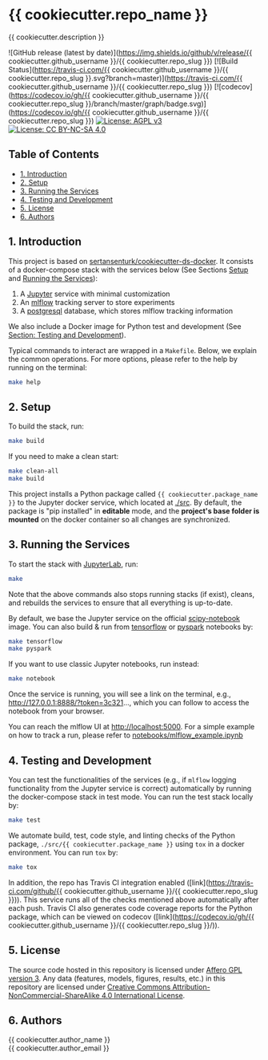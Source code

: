 # {{ cookiecutter.repo_name }}

{{ cookiecutter.description }}

![GitHub release (latest by date)](https://img.shields.io/github/v/release/{{ cookiecutter.github_username }}/{{ cookiecutter.repo_slug }}) [![Build Status](https://travis-ci.com/{{ cookiecutter.github_username }}/{{ cookiecutter.repo_slug }}.svg?branch=master)](https://travis-ci.com/{{ cookiecutter.github_username }}/{{ cookiecutter.repo_slug }}) [![codecov](https://codecov.io/gh/{{ cookiecutter.github_username }}/{{ cookiecutter.repo_slug }}/branch/master/graph/badge.svg)](https://codecov.io/gh/{{ cookiecutter.github_username }}/{{ cookiecutter.repo_slug }}) [![License: AGPL v3](https://img.shields.io/badge/License-AGPL%20v3-ff69b4.svg)](http://www.gnu.org/licenses/agpl-3.0) [![License: CC BY-NC-SA 4.0](https://img.shields.io/badge/License-CC%20BY--NC--SA%204.0-ff69b4.svg)](http://creativecommons.org/licenses/by-nc-sa/4.0/)

## Table of Contents

- [1. Introduction](#1-introduction)
- [2. Setup](#2-setup)
- [3. Running the Services](#3-running-the-services)
- [4. Testing and Development](#4-testing-and-development)
- [5. License](#5-license)
- [6. Authors](#6-authors)

## 1. Introduction

This project is based on [sertansenturk/cookiecutter-ds-docker](https://github.com/sertansenturk/cookiecutter-ds-docker). It consists of a docker-compose stack with the services below (See Sections [Setup](#setup) and [Running the Services](#running-the-services)):

1. A [Jupyter](https://jupyter.org/) service with minimal customization
2. An [mlflow](https://mlflow.org/) tracking server to store experiments
3. A [postgresql](https://www.postgresql.org/) database, which stores mlflow tracking information

We also include a Docker image for Python test and development (See [Section: Testing and Development](#testing-and-development)).

Typical commands to interact are wrapped in a `Makefile`. Below, we explain the common operations. For more options, please refer to the help by running on the terminal:

```bash
make help
```

## 2. Setup

To build the stack, run:

```bash
make build
```

If you need to make a clean start:

```bash
make clean-all
make build
```

This project installs a Python package called `{{ cookiecutter.package_name }}` to the Jupyter docker service, which located at [./src](src). By default, the package is "pip installed" in **editable** mode, and the **project's base folder is mounted** on the docker container so all changes are synchronized.

## 3. Running the Services

To start the stack with [JupyterLab](https://jupyterlab.readthedocs.io/en/stable/), run:

```bash
make
```

Note that the above commands also stops running stacks (if exist), cleans, and rebuilds the services to ensure that all everything is up-to-date.

By default, we base the Jupyter service on the official [scipy-notebook](https://hub.docker.com/r/jupyter/scipy-notebook/tags) image. You can also build & run from [tensorflow](https://hub.docker.com/r/jupyter/tensorflow-notebook/tags) or [pyspark](https://hub.docker.com/r/jupyter/pyspark-notebook/tags) notebooks by:

```bash
make tensorflow
make pyspark
```

If you want to use classic Jupyter notebooks, run instead:

```bash
make notebook
```

Once the service is running, you will see a link on the terminal, e.g., http://127.0.0.1:8888/?token=3c321..., which you can follow to access the notebook from your browser.

You can reach the mlflow UI at [http://localhost:5000](http://localhost:5000). For a simple example on how to track a run, please refer to [notebooks/mlflow_example.ipynb](notebooks/mlflow_example.ipynb)

## 4. Testing and Development

You can test the functionalities of the services (e.g., if `mlflow` logging functionality from the Jupyter service is correct) automatically by running the docker-compose stack in test mode. You can run the test stack locally by:

```bash
make test
```

We automate build, test, code style, and linting checks of the Python package, `./src/{{ cookiecutter.package_name }}` using `tox` in a docker environment. You can run `tox` by:

```bash
make tox
```

In addition, the repo has Travis CI integration enabled ([link](https://travis-ci.com/github/{{ cookiecutter.github_username }}/{{ cookiecutter.repo_slug }})). This service runs all of the checks mentioned above automatically after each push. Travis CI also generates code coverage reports for the Python package, which can be viewed on codecov ([link](https://codecov.io/gh/{{ cookiecutter.github_username }}/{{ cookiecutter.repo_slug }}/)).

## 5. License

The source code hosted in this repository is licensed under [Affero GPL version 3](https://www.gnu.org/licenses/agpl-3.0.en.html). Any data (features, models,  figures, results, etc.) in this repository are licensed under [Creative Commons Attribution-NonCommercial-ShareAlike 4.0 International License](http://creativecommons.org/licenses/by-nc-sa/4.0/).

## 6. Authors

{{ cookiecutter.author_name }}  
{{ cookiecutter.author_email }}
